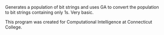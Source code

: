 Generates a population of bit strings and uses GA to convert the population to bit strings containing only 1s. Very basic.

This program was created for Computational Intelligence at Connecticut College.